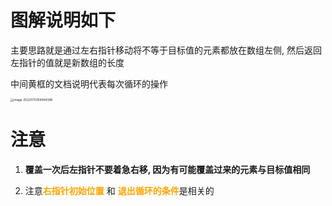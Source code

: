 # 图解说明如下

主要思路就是通过左右指针移动将不等于目标值的元素都放在数组左侧, 然后返回左指针的值就是新数组的长度

中间黄框的文档说明代表每次循环的操作

<img src="https://cdn.jsdelivr.net/gh/qubaolai/picture@main/202207131049500.png" alt="image-20220713104944398" style="zoom:33%;" />

# 注意

1. **覆盖一次后左指针不要着急右移, 因为有可能覆盖过来的元素与目标值相同**

2. 注意<font color="orange">**右指针初始位置**</font> 和 <font color="orange">**退出循环的条件**</font>是相关的